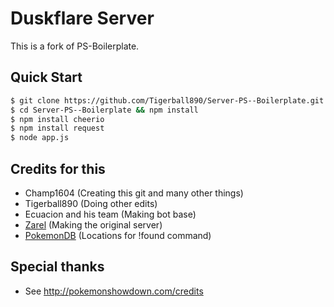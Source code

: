# Duskflare Server

This is a fork of PS-Boilerplate.

## Quick Start

```bash
$ git clone https://github.com/Tigerball890/Server-PS--Boilerplate.git
$ cd Server-PS--Boilerplate && npm install
$ npm install cheerio
$ npm install request
$ node app.js
```
## Credits for this
- Champ1604 (Creating this git and many other things)
- Tigerball890 (Doing other edits)
- Ecuacion and his team (Making bot base)
- [Zarel](https://guangcongluo.com) (Making the original server)
- [PokemonDB](http://pokemondb.net/pokedex) (Locations for !found command)

## Special thanks

- See http://pokemonshowdown.com/credits
